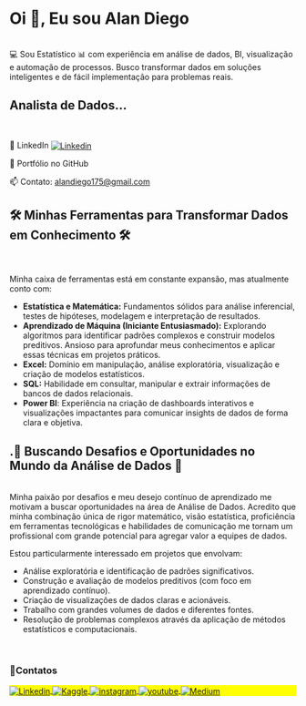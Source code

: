 
<h1 align="left">Oi 👋, Eu sou Alan Diego</h1>
<br>
💻 Sou Estatístico 📊 com experiência em análise de dados, BI, visualização e automação de processos. Busco transformar dados em soluções inteligentes e de fácil implementação para problemas reais.
<h2 align="left">Analista de Dados...</h2></br>



🔗 LinkedIn 
<a href="https://www.linkedin.com/in/professoralandiego/" target="blank"> <img align="center" src="https://img.shields.io/badge/-AlanDiego-05122A?style=flat&logo=linkedin" alt="Linkedin"/></a>

📁 Portfólio no GitHub

📫 Contato: alandiego175@gmail.com

<h2 align="left">🛠️ Minhas Ferramentas para Transformar Dados em Conhecimento 🛠️</h2></br>

Minha caixa de ferramentas está em constante expansão, mas atualmente conto com:

- **Estatística e Matemática:** Fundamentos sólidos para análise inferencial, testes de hipóteses, modelagem e interpretação de resultados.</br>
- **Aprendizado de Máquina (Iniciante Entusiasmado):** Explorando algoritmos para identificar padrões complexos e construir modelos preditivos. Ansioso para aprofundar meus conhecimentos e aplicar essas técnicas em projetos práticos.
- **Excel:** Domínio em manipulação, análise exploratória, visualização e criação de modelos estatísticos.
- **SQL:** Habilidade em consultar, manipular e extrair informações de bancos de dados relacionais.
- **Power BI**: Experiência na criação de dashboards interativos e visualizações impactantes para comunicar insights de dados de forma clara e objetiva.


<h2 align="left">.🎯 Buscando Desafios e Oportunidades no Mundo da Análise de Dados 🎯</h2></br>
Minha paixão por desafios e meu desejo contínuo de aprendizado me motivam a buscar oportunidades na área de Análise de Dados. Acredito que minha combinação única de rigor matemático, visão estatística, proficiência em ferramentas tecnológicas e habilidades de comunicação me tornam um profissional com grande potencial para agregar valor a equipes de dados.

Estou particularmente interessado em projetos que envolvam:

- Análise exploratória e identificação de padrões significativos.
- Construção e avaliação de modelos preditivos (com foco em aprendizado contínuo).
- Criação de visualizações de dados claras e acionáveis.
- Trabalho com grandes volumes de dados e diferentes fontes.
- Resolução de problemas complexos através da aplicação de métodos estatísticos e computacionais.

<br>
<h3>💬Contatos</h3>

<p align="left" style="background:yellow">
<a href="www.linkedin.com/in/professoralandiego" target="blank">
  <img align="center" src="https://img.shields.io/badge/-AlanDiego-05122A?style=flat&logo=linkedin" alt="Linkedin"/>
</a>

<a href="https://www.kaggle.com/alandiego" target="blank">
  <img align="center" src="https://img.shields.io/badge/-AlanDiego-05122A?style=flat&logo=kaggle" alt="Kaggle"/>
</a>
  
<a href="https://www.instagram.com/prof_alandiego/" target="_blank">
 <img align="center" src="https://img.shields.io/badge/-AlanDiego-05122A?style=flat&logo=instagram" alt="instagram"/>
</a>

<a href="https://www.youtube.com/channel/UCrkLM_gArG8s94pmk1WvNPQ" target="_blank">
 <img align="center" src="https://img.shields.io/badge/-AlanDiego-05122A?style=flat&logo=youtube" alt="youtube"/>
</a>

<a href="https://medium.com/@profalandiego" target="_blank">
  <img align="center" src="https://img.shields.io/badge/-AlanDiego-05122A?style=flat&logo=medium" alt="Medium"/>  
</a>
  
</p>




<!---
- 👋 Hi, I’m @AlanDiego-py
- 👀 I’m interested in ...
- 🌱 I’m currently learning ...
- 💞️ I’m looking to collaborate on ...
- 📫 How to reach me ...


AlanDiego-py/AlanDiego-py is a ✨ special ✨ repository because its `README.md` (this file) appears on your GitHub profile.
You can click the Preview link to take a look at your changes.
--->
